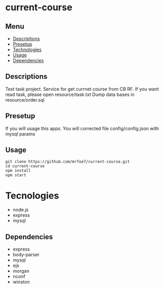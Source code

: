 current-course
=======================

## Menu

- [Descriptions](#Descriptions)
- [Presetup](#Presetup)
- [Technologies](#Technologies)
- [Usage](#Usage)
- [Dependencies](#Dependencies)

## Descriptions
Test task project. Service for get currnet course from CB RF.
If you want read task, please open resource/task.txt
Dump data bases in resource/order.sql


## Presetup

If you will usage this apps. You will corrected file config/config.json with mysql params

## Usage

```
git clone https://github.com/mrfoe7/current-course.git
cd current-course
npm install
npm start
```

# Tecnologies

* node.js
* express
* mysql


## Dependencies

* express
* body-parser
* mysql
* ejs
* morgan
* nconf
* winston
